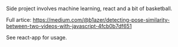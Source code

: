 Side project involves machine learning, react and a bit of basketball.

Full artice: https://medium.com/@b1azer/detecting-pose-similarity-between-two-videos-with-javascript-4fcb0b7df651

See react-app for usage.
